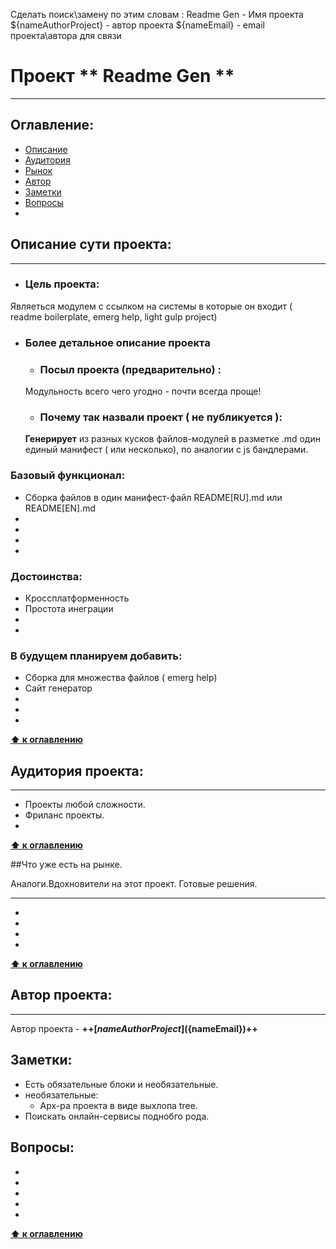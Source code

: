 Сделать поиск\замену по этим словам : 
Readme Gen  - Имя проекта 
${nameAuthorProject}          - автор проекта
${nameEmail} - email проекта\автора для связи


# Проект ** Readme Gen **

---

## Оглавление:
  *   [Описание](#описание)
  *   [Аудитория](#аудитория)
  *   [Рынок](#рынок)
  *   [Автор](#автор)
  *   [Заметки](#заметки)
  *   [Вопросы](#вопросы)
  *   [](#)



## <a id='описание'>Описание сути проекта: </a> 
   
---

  *  ### Цель проекта:
  Являеться модулем с ссылком на системы в которые он входит ( readme boilerplate, emerg help, light gulp project)

* ### Более детальное описание проекта

  *  ### Посыл проекта (предварительно) :
  Модульность всего чего угодно - почти всегда проще!


  *  ### Почему так назвали проект ( не публикуется ):
  **Генерирует** из разных кусков файлов-модулей в разметке .md один единый манифест ( или несколько), по аналогии с js бандлерами.

### Базовый функционал:
  *   Сборка файлов в один манифест-файл README[RU].md  или README[EN].md 
  *   
  *   
  *   
  * 

### Достоинства:
  * Кроссплатформенность 
  * Простота инеграции
  * 
  * 

### В будущем планируем добавить:
  *   Сборка для множества файлов ( emerg help)
  *   Сайт генератор
  *   
  *   
  *   

**[⬆ к оглавлению](#Оглавление)**



## <a id='аудитория'>Аудитория проекта:</a>

---

  * Проекты любой сложности.
  * Фриланс проекты.
  * 

**[⬆ к оглавлению](#Оглавление)**


##<a id='рынок'>Что уже есть на рынке.</a>

Аналоги.Вдохновители на этот проект. Готовые решения.

---

  * []()
  * []()
  * []()
  * []()

**[⬆ к оглавлению](#Оглавление)**


## <a id='автор'>Автор проекта:</a>

---

Автор проекта - **++[${nameAuthorProject}](${nameEmail})++**  

## <a id='заметки'>Заметки:</a>
  * Есть обязательные блоки и необязательные.
  * необязательные:
    - Арх-ра проекта в виде выхлопа tree.
  * Поискать онлайн-сервисы поднобго рода. 

## <a id='вопросы'>Вопросы:</a>
  * 
  * 
  * 
  * 
  *

**[⬆ к оглавлению](#Оглавление)**




    
